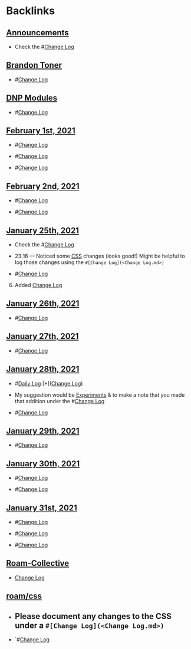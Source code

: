 
# Backlinks
## [Announcements](<Announcements.md>)
- Check the #[Change Log](<Change Log.md>)

## [Brandon Toner](<Brandon Toner.md>)
- #[Change Log](<Change Log.md>)

## [DNP Modules](<DNP Modules.md>)
- #[Change Log](<Change Log.md>)

## [February 1st, 2021](<February 1st, 2021.md>)
- #[Change Log](<Change Log.md>)

- #[Change Log](<Change Log.md>)

- #[Change Log](<Change Log.md>)

## [February 2nd, 2021](<February 2nd, 2021.md>)
- #[Change Log](<Change Log.md>)

- #[Change Log](<Change Log.md>)

## [January 25th, 2021](<January 25th, 2021.md>)
- Check the #[Change Log](<Change Log.md>)

- 23:16 — Noticed some [CSS](<CSS.md>) changes (looks good!) Might be helpful to log those changes using the `#[Change Log](<Change Log.md>)`

- #[Change Log](<Change Log.md>)

6. Added [Change Log](<Change Log.md>)

## [January 26th, 2021](<January 26th, 2021.md>)
- #[Change Log](<Change Log.md>)

## [January 27th, 2021](<January 27th, 2021.md>)
- #[Change Log](<Change Log.md>)

## [January 28th, 2021](<January 28th, 2021.md>)
- #[Daily Log](<Daily Log.md>) [*]([Change Log](<Change Log.md>))

- My suggestion would be [Experiments](<Experiments.md>) & to make a note that you made that addition under the #[Change Log](<Change Log.md>)

- #[Change Log](<Change Log.md>)

## [January 29th, 2021](<January 29th, 2021.md>)
- #[Change Log](<Change Log.md>)

## [January 30th, 2021](<January 30th, 2021.md>)
- #[Change Log](<Change Log.md>)

- #[Change Log](<Change Log.md>)

## [January 31st, 2021](<January 31st, 2021.md>)
- #[Change Log](<Change Log.md>)

- #[Change Log](<Change Log.md>)

- #[Change Log](<Change Log.md>)

## [Roam-Collective](<Roam-Collective.md>)
- [Change Log](<Change Log.md>)

## [roam/css](<roam/css.md>)
- ## Please document any changes to the CSS under a `#[Change Log](<Change Log.md>)`

- `#[Change Log](<Change Log.md>)

